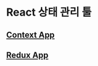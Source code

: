 # React 상태 관리 툴
## [Context App](https://github.com/donghun-k/front-end-react/tree/main/react-state-management/context-app)
## [Redux App](https://github.com/donghun-k/front-end-react/tree/main/react-state-management/redux-app)
